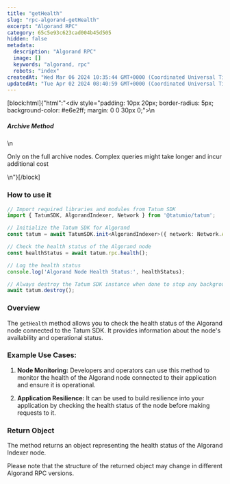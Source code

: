 ```yaml
---
title: "getHealth"
slug: "rpc-algorand-getHealth"
excerpt: "Algorand RPC"
category: 65c5e93c623cad004b45d505
hidden: false
metadata: 
  description: "Algorand RPC"
  image: []
  keywords: "algorand, rpc"
  robots: "index"
createdAt: "Wed Mar 06 2024 10:35:44 GMT+0000 (Coordinated Universal Time)"
updatedAt: "Tue Apr 02 2024 08:40:59 GMT+0000 (Coordinated Universal Time)"
---
```

[block:html]{"html":"<div style=\"padding: 10px 20px; border-radius: 5px; background-color: #e6e2ff; margin: 0 0 30px 0;\">\n  <h5>Archive Method</h5>\n  <p>Only on the full archive nodes. Complex queries might take longer and incur additional cost</p>\n</div>"}[/block]

### How to use it

```typescript
// Import required libraries and modules from Tatum SDK
import { TatumSDK, AlgorandIndexer, Network } from '@tatumio/tatum';

// Initialize the Tatum SDK for Algorand
const tatum = await TatumSDK.init<AlgorandIndexer>({ network: Network.ALGORAND_INDEXER });

// Check the health status of the Algorand node
const healthStatus = await tatum.rpc.health();

// Log the health status
console.log('Algorand Node Health Status:', healthStatus);

// Always destroy the Tatum SDK instance when done to stop any background processes
await tatum.destroy();
```

### Overview

The `getHealth` method allows you to check the health status of the Algorand node connected to the Tatum SDK. It provides information about the node's availability and operational status.

### Example Use Cases:

1. **Node Monitoring:** Developers and operators can use this method to monitor the health of the Algorand node connected to their application and ensure it is operational.

2. **Application Resilience:** It can be used to build resilience into your application by checking the health status of the node before making requests to it.

### Return Object

The method returns an object representing the health status of the Algorand Indexer node.

Please note that the structure of the returned object may change in different Algorand RPC versions.